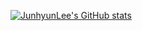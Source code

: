 [![JunhyunLee's GitHub stats](https://github-readme-stats.vercel.app/api?username=LeeJunHyun&hide=contribs,prs&show_icons=true&theme=dracula)](https://github.com/anuraghazra/github-readme-stats)
